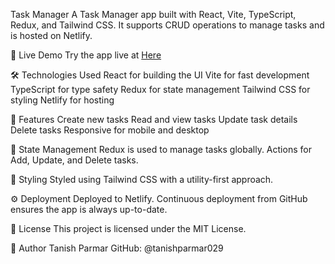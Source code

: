 Task Manager
A Task Manager app built with React, Vite, TypeScript, Redux, and Tailwind CSS. It supports CRUD operations to manage tasks and is hosted on Netlify.

🚀 Live Demo
Try the app live at [Here](https://task-manager-by-tanishq.netlify.app/tasks)

🛠️ Technologies Used
React for building the UI
Vite for fast development
TypeScript for type safety
Redux for state management
Tailwind CSS for styling
Netlify for hosting

📝 Features
Create new tasks
Read and view tasks
Update task details
Delete tasks
Responsive for mobile and desktop

🔄 State Management
Redux is used to manage tasks globally.
Actions for Add, Update, and Delete tasks.

🎨 Styling
Styled using Tailwind CSS with a utility-first approach.

⚙️ Deployment
Deployed to Netlify. Continuous deployment from GitHub ensures the app is always up-to-date.

📄 License
This project is licensed under the MIT License.

👥 Author
Tanish Parmar
GitHub: @tanishparmar029
